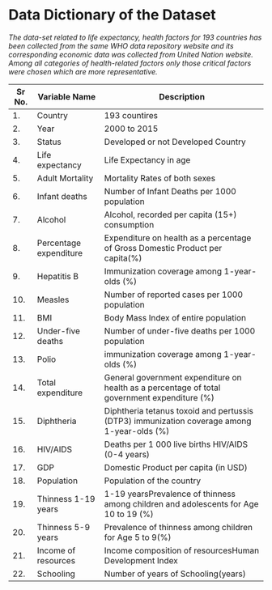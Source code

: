 # Data Dictionary of the Dataset
*The data-set related to life expectancy, health factors for 193 countries has been collected from the same WHO data repository website and its corresponding economic data was collected from United Nation website. Among all categories of health-related factors only those critical factors were chosen which are more representative.*

|Sr No. |Variable Name            |Description                                                                                  |
|-------|-------------------------|---------------------------------------------------------------------------------------------|
|1.	    |Country                  |193 countires                                                                                |
|2.	    |Year                     |2000 to 2015                                                                                 |
|3.	    |Status                   |Developed or not Developed Country                                                           |
|4.	    |Life expectancy          |Life Expectancy in age                                                                       |
|5.	    |Adult Mortality          |Mortality Rates of both sexes                                                                |
|6.	    |Infant deaths            |Number of Infant Deaths per 1000 population                                                  |
|7.	    |Alcohol                  |Alcohol, recorded per capita (15+) consumption                                               |
|8.	    |Percentage expenditure   |Expenditure on health as a percentage of Gross Domestic Product per capita(%)                |
|9.	    |Hepatitis B              |Immunization coverage among 1-year-olds (%)                                                  |
|10.    |Measles                  |Number of reported cases per 1000 population                                                 |
|11.    |BMI                      |Body Mass Index of entire population                                                         |
|12.    |Under-five deaths        |Number of under-five deaths per 1000 population                                              |
|13.    |Polio                    |immunization coverage among 1-year-olds (%)                                                  |
|14.    |Total expenditure        |General government expenditure on health as a percentage of total government expenditure (%) |
|15.    |Diphtheria               |Diphtheria tetanus toxoid and pertussis (DTP3) immunization coverage among 1-year-olds (%)   |
|16.    |HIV/AIDS                 |Deaths per 1 000 live births HIV/AIDS (0-4 years)                                            |
|17.    |GDP                      |Domestic Product per capita (in USD)                                                         |
|18.    |Population               |Population of the country                                                                    |
|19.    |Thinness 1-19 years      |1-19 yearsPrevalence of thinness among children and adolescents for Age 10 to 19 (%)         |
|20.    |Thinness 5-9 years       |Prevalence of thinness among children for Age 5 to 9(%)                                      |
|21.    |Income of resources      |Income composition of resourcesHuman Development Index                                       |
|22.    |Schooling                |Number of years of Schooling(years)                                                          |
